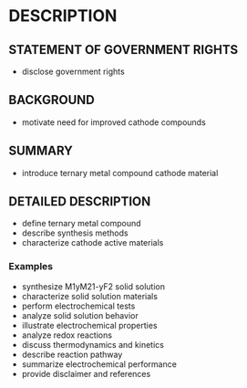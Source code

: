 # DESCRIPTION

## STATEMENT OF GOVERNMENT RIGHTS

- disclose government rights

## BACKGROUND

- motivate need for improved cathode compounds

## SUMMARY

- introduce ternary metal compound cathode material

## DETAILED DESCRIPTION

- define ternary metal compound
- describe synthesis methods
- characterize cathode active materials

### Examples

- synthesize M1yM21-yF2 solid solution
- characterize solid solution materials
- perform electrochemical tests
- analyze solid solution behavior
- illustrate electrochemical properties
- analyze redox reactions
- discuss thermodynamics and kinetics
- describe reaction pathway
- summarize electrochemical performance
- provide disclaimer and references

